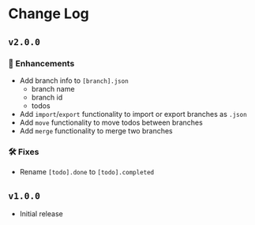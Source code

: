 # Change Log

## `v2.0.0`

### 🚀 Enhancements

- Add branch info to `[branch].json`
  - branch name
  - branch id
  - todos
- Add `import`/`export` functionality to import or export branches as `.json`
- Add `move` functionality to move todos between branches
- Add `merge` functionality to merge two branches

### 🛠️ Fixes

- Rename `[todo].done` to `[todo].completed`

## `v1.0.0`

- Initial release
